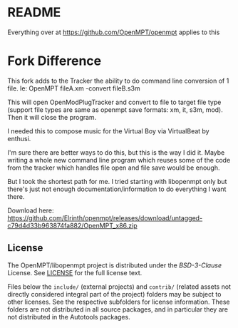 
README
======
Everything over at https://github.com/OpenMPT/openmpt applies to this

Fork Difference
======================

This fork adds to the Tracker the ability to do command line conversion of 1 file. Ie:
OpenMPT fileA.xm -convert fileB.s3m

This will open OpenModPlugTracker and convert to file to target file type (support file types are same as openmpt save formats: xm, it, s3m, mod).
Then it will close the program.

I needed this to compose music for the Virtual Boy via VirtualBeat by enthusi.

I'm sure there are better ways to do this, but this is the way I did it.
Maybe writing a whole new command line program which reuses some of the code from the tracker which handles file open and file save would be enough.

But I took the shortest path for me. I tried starting with libopenmpt only but there's just not enough documentation/information to do everything I want there.

Download here: https://github.com/Elrinth/openmpt/releases/download/untagged-c79d4d33b963874fa882/OpenMPT_x86.zip

License
-------

The OpenMPT/libopenmpt project is distributed under the *BSD-3-Clause* License.
See [LICENSE](LICENSE) for the full license text.

Files below the `include/` (external projects) and `contrib/` (related assets
not directly considered integral part of the project) folders may be subject to
other licenses. See the respective subfolders for license information. These
folders are not distributed in all source packages, and in particular they are
not distributed in the Autotools packages.
